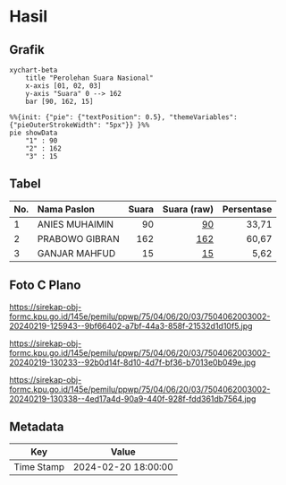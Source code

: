 # Hasil

## Grafik

```mermaid
xychart-beta
    title "Perolehan Suara Nasional"
    x-axis [01, 02, 03]
    y-axis "Suara" 0 --> 162
    bar [90, 162, 15]
```

```mermaid
%%{init: {"pie": {"textPosition": 0.5}, "themeVariables": {"pieOuterStrokeWidth": "5px"}} }%%
pie showData
    "1" : 90
    "2" : 162
    "3" : 15
```

## Tabel

| No. | Nama Paslon    | Suara | Suara (raw) | Persentase |
|:--- |:-------------- | -----:| -----------:| ----------:|
| 1   | ANIES MUHAIMIN | 90    | [90][p-1]   | 33,71      |
| 2   | PRABOWO GIBRAN | 162   | [162][p-2]  | 60,67      |
| 3   | GANJAR MAHFUD  | 15    | [15][p-3]   | 5,62       |


[p-1]: https://github.com/gigit-pemilu/pemilu-2024/blob/main/pilpres/hitung-suara/sub/75-gorontalo/sub/04-pohuwato/sub/06-patilanggio/sub/2003-suka-makmur/sub/002-tps/sub/paslon-1.txt
[p-2]: https://github.com/gigit-pemilu/pemilu-2024/blob/main/pilpres/hitung-suara/sub/75-gorontalo/sub/04-pohuwato/sub/06-patilanggio/sub/2003-suka-makmur/sub/002-tps/sub/paslon-2.txt
[p-3]: https://github.com/gigit-pemilu/pemilu-2024/blob/main/pilpres/hitung-suara/sub/75-gorontalo/sub/04-pohuwato/sub/06-patilanggio/sub/2003-suka-makmur/sub/002-tps/sub/paslon-3.txt

## Foto C Plano

https://sirekap-obj-formc.kpu.go.id/145e/pemilu/ppwp/75/04/06/20/03/7504062003002-20240219-125943--9bf66402-a7bf-44a3-858f-21532d1d10f5.jpg

https://sirekap-obj-formc.kpu.go.id/145e/pemilu/ppwp/75/04/06/20/03/7504062003002-20240219-130233--92b0d14f-8d10-4d7f-bf36-b7013e0b049e.jpg

https://sirekap-obj-formc.kpu.go.id/145e/pemilu/ppwp/75/04/06/20/03/7504062003002-20240219-130338--4ed17a4d-90a9-440f-928f-fdd361db7564.jpg


## Metadata

| Key        | Value               |
| ---------- | ------------------- |
| Time Stamp | 2024-02-20 18:00:00 |




